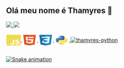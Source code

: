 ## Olá meu nome é Thamyres 👋
<div align="left">
  <a href="https://github.com/thamyresr">
  <img height="180em" src="https://github-readme-stats.vercel.app/api?username=thamyresr&show_icons=true&theme=dracula&include_all_commits=true&count_private=true"/>
  <img height="180em" src="https://github-readme-stats.vercel.app/api/top-langs/?username=thamyresr&layout=compact&langs_count=7&theme=dracula"/>
</div>
<div style="display: inline_block"><br>
  <img align="center" alt="thamyres-js" height="30" width="40" src="https://raw.githubusercontent.com/devicons/devicon/master/icons/javascript/javascript-plain.svg">
  <img align="center" alt="thamyres-html" height="30" width="40" src="https://raw.githubusercontent.com/devicons/devicon/master/icons/html5/html5-original.svg">
  <img align="center" alt="thamyres-css" height="30" width="40" src="https://raw.githubusercontent.com/devicons/devicon/master/icons/css3/css3-original.svg">
  <img align="center" alt="thamyres-python" height="30" width="40" src="https://raw.githubusercontent.com/devicons/devicon/master/icons/python/python-original.svg">
  <img align="center" alt="thamyres-python" height="30" width="40" src="https://cdn.jsdelivr.net/gh/devicons/devicon/icons/vuejs/vuejs-original-wordmark.svg">
</div>

  ##
  
<div>

  ![Snake animation](https://github.com/thamyresr/thamyresr/blob/output/github-contribution-grid-snake.svg)
  
</div>
